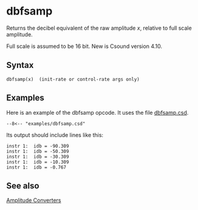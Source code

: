 <!--
id:dbfsamp
category:Mathematical Operations:Amplitude Functions
-->
# dbfsamp
Returns the decibel equivalent of the raw amplitude _x_, relative to full scale amplitude.

Full scale is assumed to be 16 bit. New is Csound version 4.10.

## Syntax
``` csound-orc
dbfsamp(x)  (init-rate or control-rate args only)
```

## Examples

Here is an example of the dbfsamp opcode. It uses the file [dbfsamp.csd](../../examples/dbfsamp.csd).

``` csound-csd title="Example of the dbfsamp opcode." linenums="1"
--8<-- "examples/dbfsamp.csd"
```

Its output should include lines like this:

```
instr 1:  idb = -90.309
instr 1:  idb = -50.309
instr 1:  idb = -30.309
instr 1:  idb = -10.309
instr 1:  idb = -0.767
```

## See also

[Amplitude Converters](../../math/amp)
